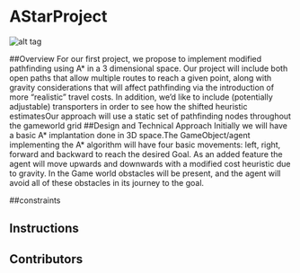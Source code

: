 # AStarProject
![alt tag](AStarProject/Images/optionPlanet.gif)

##Overview
For our first project, we propose to implement modified pathfinding using A* in a 3 dimensional space.
Our project will include both open paths that allow multiple routes to reach a given point, along with  gravity considerations that will affect pathfinding via the introduction of more “realistic” travel costs.
In addition, we’d like to include (potentially adjustable) transporters in order to see how the shifted heuristic estimatesOur approach will use a static set of pathfinding nodes throughout the gameworld grid
##Design and Technical Approach
Initially we will have a basic A* implantation done in 3D space.The GameObject/agent implementing the A* algorithm will have four  basic movements: left, right, forward and backward to reach the desired Goal.  As an added feature the agent will move upwards and downwards with a modified cost heuristic due to gravity. In the Game world obstacles will be present, and the agent will avoid all of these obstacles in its journey to the goal. 

##constraints
## Instructions
## Contributors

